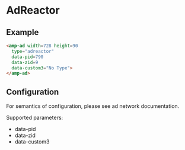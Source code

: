 <!---
Copyright 2015 The AMP HTML Authors. All Rights Reserved.

Licensed under the Apache License, Version 2.0 (the "License");
you may not use this file except in compliance with the License.
You may obtain a copy of the License at

      http://www.apache.org/licenses/LICENSE-2.0

Unless required by applicable law or agreed to in writing, software
distributed under the License is distributed on an "AS-IS" BASIS,
WITHOUT WARRANTIES OR CONDITIONS OF ANY KIND, either express or implied.
See the License for the specific language governing permissions and
limitations under the License.
-->

# AdReactor

## Example

```html
<amp-ad width=728 height=90
  type="adreactor"
  data-pid=790
  data-zid=9
  data-custom3="No Type">
</amp-ad>
```

## Configuration

For semantics of configuration, please see ad network documentation.

Supported parameters:

- data-pid
- data-zid
- data-custom3
